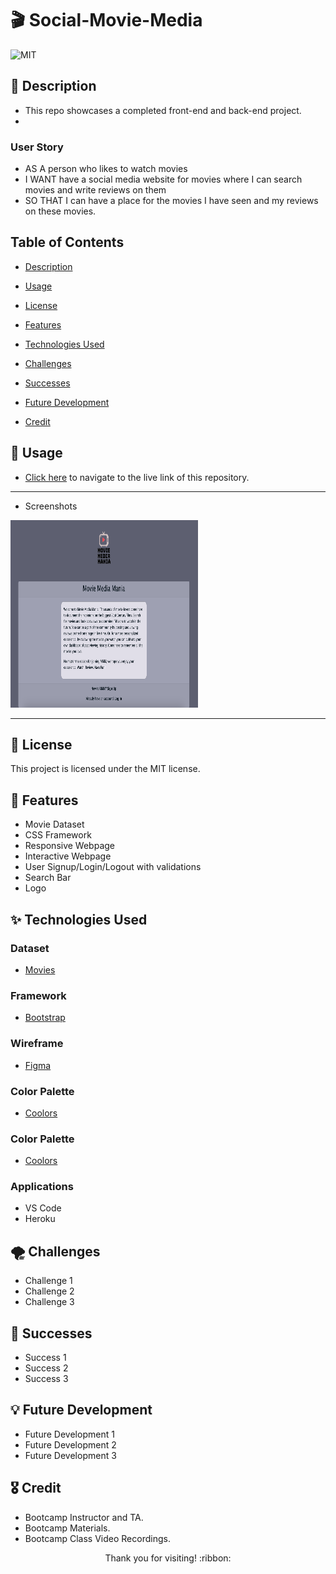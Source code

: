 # :clapper: Social-Movie-Media
![MIT](https://img.shields.io/badge/license-MIT-blue) 

## :page_facing_up: Description

- This repo showcases a completed front-end and back-end project.
- 

### User Story
- AS A person who likes to watch movies
- I WANT have a social media website for movies where I can search movies and write reviews on them
- SO THAT I can have a place for the movies I have seen and my reviews on these movies.

## Table of Contents

* [Description](#page_facing_up-description)

* [Usage](#wrench-usage)

* [License](#key-license)

* [Features](#confetti_ball-features)

* [Technologies Used](#sparkles-technologies-used)

* [Challenges](#tornado-challenges)

* [Successes](#star2-successes)

* [Future Development](#bulb-future-development)

* [Credit](#medal_military-credit)

## :wrench: Usage

- [Click here](https://mighty-plains-34884.herokuapp.com/) to navigate to the live link of this repository.

-------------------------------------------------------------

- Screenshots

<img src="./demo-images/demo1.png" width="300" height="300">

-------------------------------------------------------------

## :key: License

This project is licensed under the MIT license.

## :confetti_ball: Features
- Movie Dataset
- CSS Framework
- Responsive Webpage
- Interactive Webpage
- User Signup/Login/Logout with validations
- Search Bar
- Logo

## :sparkles: Technologies Used

### Dataset
- [Movies](https://www.kaggle.com/datasets/georgescutelnicu/top-100-popular-movies-from-2003-to-2022-imdb?resource=download)

### Framework
- [Bootstrap](https://getbootstrap.com/)

### Wireframe
- [Figma](https://www.figma.com/file/IxDNxumuYMueUuQJjAppuS/Untitled?node-id=0-1)

### Color Palette
- [Coolors](https://coolors.co/d5cfe1-e1dee9-d4bebe-04151f-5d5f71)

### Color Palette
- [Coolors](https://coolors.co/d5cfe1-e1dee9-d4bebe-04151f-5d5f71)
### Applications
- VS Code
- Heroku

## :tornado: Challenges
- Challenge 1
- Challenge 2
- Challenge 3

## :star2: Successes
- Success 1
- Success 2
- Success 3

## :bulb: Future Development
- Future Development 1
- Future Development 2
- Future Development 3

## :medal_military: Credit
- Bootcamp Instructor and TA.
- Bootcamp Materials.
- Bootcamp Class Video Recordings.

<p align="center">Thank you for visiting! :ribbon:</p>